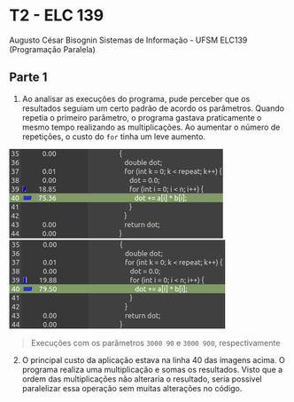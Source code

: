 # T2 - ELC 139

Augusto César Bisognin
Sistemas de Informação - UFSM
ELC139 (Programação Paralela)

## Parte 1

1. Ao analisar as execuções do programa, pude perceber que os resultados seguiam um certo padrão de acordo os parâmetros. Quando repetia o primeiro parâmetro, o programa gastava praticamente o mesmo tempo realizando as multiplicações. Ao aumentar o número de repetições, o custo do `for` tinha um leve aumento.


![3000-90](img/3000-90.png) ![3000-900](img/3000-900.png)

>Execuções com os parâmetros `3000 90` e `3000 900`, respectivamente

2. O principal custo da aplicação estava na linha 40 das imagens acima. O programa realiza uma multiplicação e somas os resultados. Visto que a ordem das multiplicações não alteraria o resultado, seria possivel paralelizar essa operação sem muitas alterações no código.